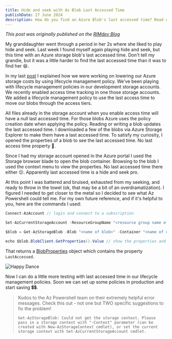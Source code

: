 ```yaml
---
title: Hide and seek with Az Blob Last Accessed Time
publishDate: 27 June 2024
description: How do you find an Azure Blob's last accessed time? Read on...
---
```


_This post was originally published on the [RIMdev Blog](https://rimdev.io/last-accessed-time-lifecycle-management)_

My granddaughter went through a period in her 2s where she liked to play hide and seek. Last week I found myself again playing hide and seek, but this time with an Azure storage blob's last accessed time. Don't tell my grandie, but it was a little harder to find the last accessed time than it was to find her 😆.

In my last [post](https://rimdev.io/storage-lifecycle-management) I explained how we were working on lowering our Azure storage costs by using lifecycle management policy. We've been playing with lifecycle management policies in our development storage accounts. We recently enabled access time tracking in one those storage accounts. We added a lifecycle management policy to use the last access time to move our blobs through the access tiers.  

All files already in the storage account when you enable access time will have a null last accessed time. For those blobs Azure uses the policy creation date when applying the policy. Reading or writing a blob updates the last accessed time. I downloaded a few of the blobs via Azure Storage Explorer to make them have a last accessed time. To satisfy my curiosity, I opened the properties of a blob to see the last accessed time. No last access time property 🤔. 

Since I had my storage account opened in the Azure portal I used the Storage browser blade to open the blob container. Browsing to the blob I used the context menu to view the properties. No last accessed time there either 😕. Apparently last accessed time is a hide and seek pro. 

At this point I was battered and bruised, exhausted from my seeking, and ready to throw in the towel (ok, that may be a bit of an overdramatization). I figured I needed to get closer to the metal so I decided to see what Az Powershell could tell me. For my own future reference, and if it's helpful to you, here are the commands I used:


```csharp
Connect-AzAccount // login and connect to a subscription

Set-AzCurrentStorageAccount -ResourceGroupName "<resource group name of your storage account>" -Name "<name of storage account>" // sets the storage context

$blob = Get-AzStorageBlob -Blob "<name of blob>" -Container "<name of container that has your blob>" // get the blob for which you want property information

echo $blob.BlobClient.GetProperties().Value // show the properties and their values
```


That returns a [BlobProperties](https://learn.microsoft.com/en-us/dotnet/api/azure.storage.blobs.models.blobproperties?view=azure-dotnet) object which contains the property `LastAccessed`. 

![Happy Dance](https://i.giphy.com/media/v1.Y2lkPTc5MGI3NjExNnZ0Z2Z5NHdxbDQ2cjlwNHJlaXc1eTdubDNtY3dhbWFyaXUzZ253biZlcD12MV9pbnRlcm5hbF9naWZfYnlfaWQmY3Q9Zw/3ofT5I53iCdlGUjzt6/giphy.gif)

Now I can do a little more testing with last accessed time in our lifecycle management policies. Soon we can set up some policies in production and start saving 💲💲. 

> Kudos to the Az Powershell team on their extremely helpful error messages. Check this out - not one but TWO specific suggestions to fix the problem! 
>
> `Get-AzStorageBlob: Could not get the storage context. Please pass in a storage context with "-Context" parameter (can be created with New-AzStorageContext cmdlet), or set the current storage context with Set-AzCurrentStorageAccount cmdlet.` 